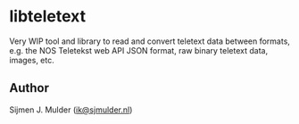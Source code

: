 libteletext
===========
Very WIP tool and library to read and convert teletext data between formats, e.g.
the NOS Teletekst web API JSON format, raw binary teletext data, images, etc.

Author
------
Sijmen J. Mulder (<ik@sjmulder.nl>)
